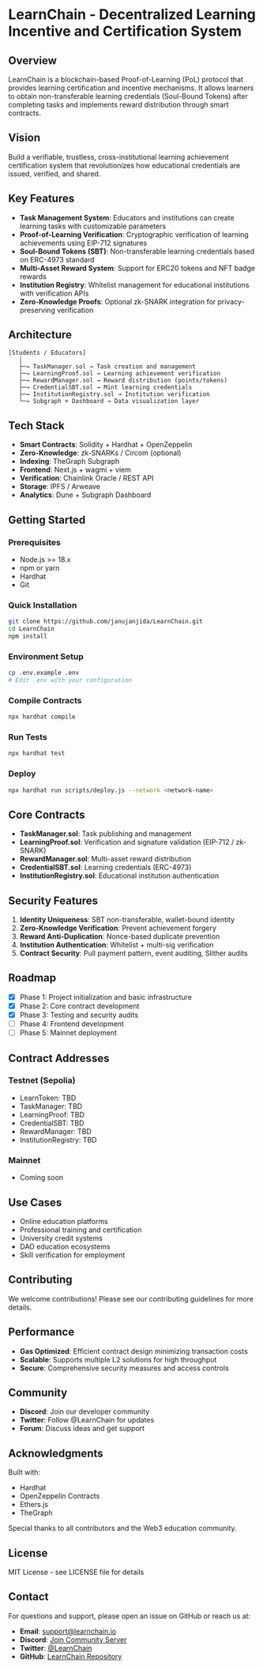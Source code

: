 # LearnChain - Decentralized Learning Incentive and Certification System

## Overview

LearnChain is a blockchain-based Proof-of-Learning (PoL) protocol that provides learning certification and incentive mechanisms. It allows learners to obtain non-transferable learning credentials (Soul-Bound Tokens) after completing tasks and implements reward distribution through smart contracts.

## Vision

Build a verifiable, trustless, cross-institutional learning achievement certification system that revolutionizes how educational credentials are issued, verified, and shared.

## Key Features

- **Task Management System**: Educators and institutions can create learning tasks with customizable parameters
- **Proof-of-Learning Verification**: Cryptographic verification of learning achievements using EIP-712 signatures
- **Soul-Bound Tokens (SBT)**: Non-transferable learning credentials based on ERC-4973 standard
- **Multi-Asset Reward System**: Support for ERC20 tokens and NFT badge rewards
- **Institution Registry**: Whitelist management for educational institutions with verification APIs
- **Zero-Knowledge Proofs**: Optional zk-SNARK integration for privacy-preserving verification

## Architecture

```
[Students / Educators]
   │
   ├─→ TaskManager.sol → Task creation and management
   ├─→ LearningProof.sol → Learning achievement verification
   ├─→ RewardManager.sol → Reward distribution (points/tokens)
   ├─→ CredentialSBT.sol → Mint learning credentials
   ├─→ InstitutionRegistry.sol → Institution verification
   └─→ Subgraph + Dashboard → Data visualization layer
```

## Tech Stack

- **Smart Contracts**: Solidity + Hardhat + OpenZeppelin
- **Zero-Knowledge**: zk-SNARKs / Circom (optional)
- **Indexing**: TheGraph Subgraph
- **Frontend**: Next.js + wagmi + viem
- **Verification**: Chainlink Oracle / REST API
- **Storage**: IPFS / Arweave
- **Analytics**: Dune + Subgraph Dashboard

## Getting Started

### Prerequisites

- Node.js >= 18.x
- npm or yarn
- Hardhat
- Git

### Quick Installation

```bash
git clone https://github.com/janujanjida/LearnChain.git
cd LearnChain
npm install
```

### Environment Setup

```bash
cp .env.example .env
# Edit .env with your configuration
```

### Compile Contracts

```bash
npx hardhat compile
```

### Run Tests

```bash
npx hardhat test
```

### Deploy

```bash
npx hardhat run scripts/deploy.js --network <network-name>
```

## Core Contracts

- **TaskManager.sol**: Task publishing and management
- **LearningProof.sol**: Verification and signature validation (EIP-712 / zk-SNARK)
- **RewardManager.sol**: Multi-asset reward distribution
- **CredentialSBT.sol**: Learning credentials (ERC-4973)
- **InstitutionRegistry.sol**: Educational institution authentication

## Security Features

1. **Identity Uniqueness**: SBT non-transferable, wallet-bound identity
2. **Zero-Knowledge Verification**: Prevent achievement forgery
3. **Reward Anti-Duplication**: Nonce-based duplicate prevention
4. **Institution Authentication**: Whitelist + multi-sig verification
5. **Contract Security**: Pull payment pattern, event auditing, Slither audits

## Roadmap

- [x] Phase 1: Project initialization and basic infrastructure
- [x] Phase 2: Core contract development
- [x] Phase 3: Testing and security audits
- [ ] Phase 4: Frontend development
- [ ] Phase 5: Mainnet deployment

## Contract Addresses

### Testnet (Sepolia)
- LearnToken: TBD
- TaskManager: TBD
- LearningProof: TBD
- CredentialSBT: TBD
- RewardManager: TBD
- InstitutionRegistry: TBD

### Mainnet
- Coming soon

## Use Cases

- Online education platforms
- Professional training and certification
- University credit systems
- DAO education ecosystems
- Skill verification for employment

## Contributing

We welcome contributions! Please see our contributing guidelines for more details.

## Performance

- **Gas Optimized**: Efficient contract design minimizing transaction costs
- **Scalable**: Supports multiple L2 solutions for high throughput
- **Secure**: Comprehensive security measures and access controls

## Community

- **Discord**: Join our developer community
- **Twitter**: Follow @LearnChain for updates
- **Forum**: Discuss ideas and get support

## Acknowledgments

Built with:
- Hardhat
- OpenZeppelin Contracts
- Ethers.js
- TheGraph

Special thanks to all contributors and the Web3 education community.

## License

MIT License - see LICENSE file for details

## Contact

For questions and support, please open an issue on GitHub or reach us at:
- **Email**: support@learnchain.io
- **Discord**: [Join Community Server](https://discord.gg/learnchain)
- **Twitter**: [@LearnChain](https://twitter.com/learnchain)
- **GitHub**: [LearnChain Repository](https://github.com/janujanjida/LearnChain)

